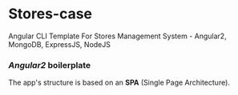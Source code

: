 # Stores-case
Angular CLI Template For Stores Management System - Angular2, MongoDB, ExpressJS, NodeJS

### *Angular2* boilerplate
The app's structure is based on an **SPA** (Single Page Architecture).
